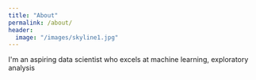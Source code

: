 ```yaml
---
title: "About"
permalink: /about/
header:
  image: "/images/skyline1.jpg"
---
```


I'm an aspiring data scientist who excels at machine learning, exploratory analysis